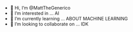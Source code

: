 - 👋 Hi, I’m @MattTheGenerico
- 👀 I’m interested in ... AI
- 🌱 I’m currently learning ... ABOUT MACHINE LEARNING
- 💞️ I’m looking to collaborate on ... IDK

<!---
MattTheGenerico/MattTheGenerico is a ✨ special ✨ repository because its `README.md` (this file) appears on your GitHub profile.
You can click the Preview link to take a look at your changes.
--->
